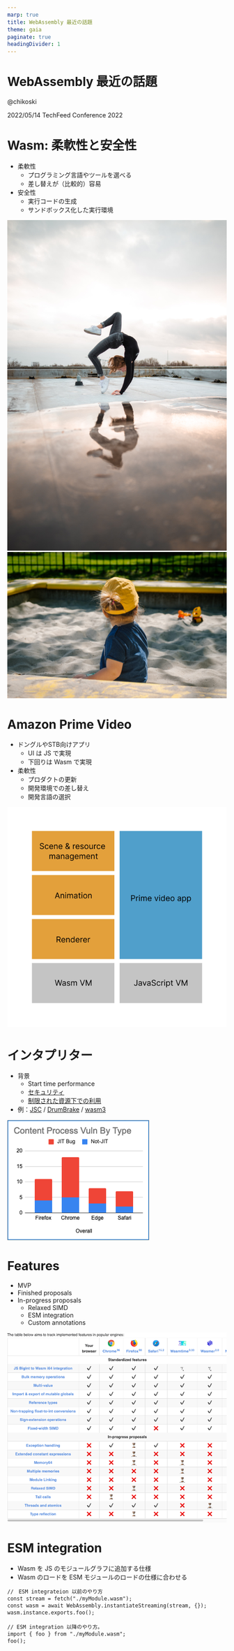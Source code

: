 ```yaml
---
marp: true
title: WebAssembly 最近の話題
theme: gaia
paginate: true
headingDivider: 1
---
```


# WebAssembly 最近の話題

@chikoski

2022/05/14 TechFeed Conference 2022

<!--
_class: lead
_paginate: false
-->

# Wasm: 柔軟性と安全性

- 柔軟性
  - プログラミング言語やツールを選べる
  - 差し替えが（比較的）容易
- 安全性
  - 実行コードの生成
  - サンドボックス化した実行環境

![bg right:30%](./assets/jana-muller-02SDUKEZMzU-unsplash.jpg)
![bg](./assets/ostap-senyuk-7C8c-7fwk34-unsplash.jpg)

<!--
_footer: Photo by [jana müller]("https://unsplash.com/@janamxe?utm_source=unsplash&utm_medium=referral&utm_content=creditCopyText) and [Ostap Senyuk](https://unsplash.com/@kintecus?utm_source=unsplash&utm_medium=referral&utm_content=creditCopyText) on [Unsplash](https://unsplash.com/s/photos/flexible?utm_source=unsplash&utm_medium=referral&utm_content=creditCopyText)
-->


# Amazon Prime Video  

- ドングルやSTB向けアプリ
  - UI は JS で実現
  - 下回りは Wasm で実現
- 柔軟性
  - プロダクトの更新
  - 開発環境での差し替え
  - 開発言語の選択

![bg right:35% fit](./assets/amazom-prime-video.svg)

<!--
_footer: The diagram is cited from [How Prime Video updates its app for more than 8,000 device types](https://www.amazon.science/blog/how-prime-video-updates-its-app-for-more-than-8-000-device-types)
-->


# インタプリター

- 背景
  - Start time performance
  - [セキュリティ](https://microsoftedge.github.io/edgevr/posts/Super-Duper-Secure-Mode/)  
  - [制限された資源下での利用]()
- 例：[JSC](https://www.youtube.com/watch?v=1v4wPoMskfo) / [DrumBrake](https://docs.google.com/document/d/1OIJ4Sv2XfTlI5NmTS1QI8v8wPL0LUT5s1W2D9OlJmMc/preview#) / [wasm3](https://github.com/wasm3/wasm3)

![bg right:40% auto](./assets/content-process-vlun-by-type.png)

<!--
_footer: "The bar chart is cited from [an analysis by Mozilla]( https://docs.google.com/spreadsheets/d/1FslzTx4b7sKZK4BR-DpO45JZNB1QZF9wuijK3OxBwr0/edit#gid=865365202)"

-->

# Features

- MVP
- Finished proposals
- In-progress proposals
  - Relaxed SIMD
  - ESM integration
  - Custom annotations

![bg right:50% contain](./assets/compatiblity-table.png)

# ESM integration

- Wasm を JS のモジュールグラフに追加する仕様
- Wasm のロードを ESM モジュールのロードの仕様に合わせる

```JS
//　ESM integrateion 以前のやり方
const stream = fetch("./myModule.wasm");
const wasm = await WebAssembly.instantiateStreaming(stream, {});
wasm.instance.exports.foo();

// ESM integration 以降のやり方。
import { foo } from "./myModule.wasm";
foo();
```
<!--
_footer: The sample codes are cited from [WebAssembly ES Module Integration](https://docs.google.com/presentation/d/12cZ3FQizIJ7GGhegdSzRjnGp2l-gFsTlXfvUsAdN2No/edit#slide=id.p)
-->